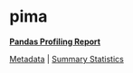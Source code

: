 # pima

[**Pandas Profiling Report**](https://epistasislab.github.io/penn-ml-benchmarks/profile/pima.html)

[Metadata](metadata.yaml) | [Summary Statistics](summary_stats.csv)

